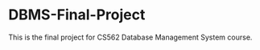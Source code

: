 DBMS-Final-Project
==================
This is the final project for CS562 Database Management System course.
